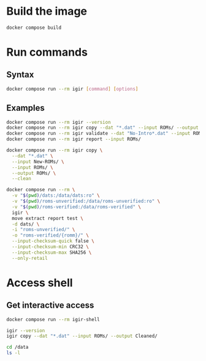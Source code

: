 # Build the image
```bash
docker compose build
```

# Run commands

## Syntax
```bash
docker compose run --rm igir [command] [options]
```

## Examples

```bash
docker compose run --rm igir --version
docker compose run --rm igir copy --dat "*.dat" --input ROMs/ --output Cleaned/
docker compose run --rm igir validate --dat "No-Intro*.dat" --input ROMs/
docker compose run --rm igir report --input ROMs/
```

```bash
docker compose run --rm igir copy \
  --dat "*.dat" \
  --input New-ROMs/ \
  --input ROMs/ \
  --output ROMs/ \
  --clean
```

```bash
docker compose run --rm \
  -v "$(pwd)/dats:/data/dats:ro" \
  -v "$(pwd)/roms-unverified:/data/roms-unverified:ro" \
  -v "$(pwd)/roms-verified:/data/roms-verified" \
  igir \
  move extract report test \
  -d dats/ \
  -i "roms-unverified/" \
  -o "roms-verified/{romm}/" \
  --input-checksum-quick false \
  --input-checksum-min CRC32 \
  --input-checksum-max SHA256 \
  --only-retail
```

# Access shell

## Get interactive access

```bash
docker compose run --rm igir-shell
```

```bash
igir --version
igir copy --dat "*.dat" --input ROMs/ --output Cleaned/

cd /data
ls -l
```
